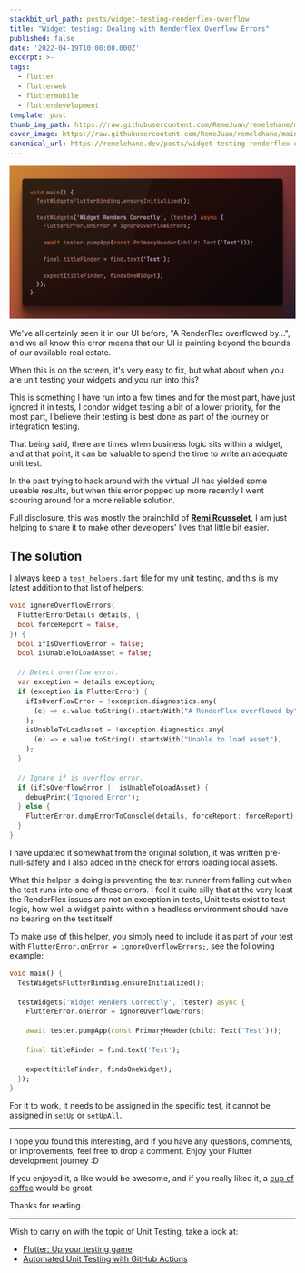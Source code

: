 ```yaml
---
stackbit_url_path: posts/widget-testing-renderflex-overflow
title: "Widget testing: Dealing with Renderflex Overflow Errors"
published: false
date: '2022-04-19T10:00:00.000Z'
excerpt: >-
tags:
  - flutter
  - flutterweb
  - fluttermobile
  - flutterdevelopment
template: post
thumb_img_path: https://raw.githubusercontent.com/RemeJuan/remelehane/main/2022/04/upgit_20220419_1650356140.png
cover_image: https://raw.githubusercontent.com/RemeJuan/remelehane/main/2022/04/upgit_20220419_1650356140.png
canonical_url: https://remelehane.dev/posts/widget-testing-renderflex-overflow
---
```


![renderflex](https://raw.githubusercontent.com/RemeJuan/remelehane/main/2022/04/upgit_20220419_1650356140.png)

We've all certainly seen it in our UI before, "A RenderFlex overflowed by...", and we all know this error means that our UI is painting beyond the bounds of our available real estate.

When this is on the screen, it's very easy to fix, but what about when you are unit testing your widgets and you run into this?

This is something I have run into a few times and for the most part, have just ignored it in tests, I condor widget testing a bit of a lower priority, for the most part, I believe their testing is best done as part of the journey or integration testing.

That being said, there are times when business logic sits within a widget, and at that point, it can be valuable to spend the time to write an adequate unit test.

In the past trying to hack around with the virtual UI has yielded some useable results, but when this error popped up more recently I went scouring around for a more reliable solution.

Full disclosure, this was mostly the brainchild of [**Remi Rousselet**](https://twitter.com/remi_rousselet), I am just helping to share it to make other developers' lives that little bit easier.

## The solution

I always keep a `test_helpers.dart` file for my unit testing, and this is my latest addition to that list of helpers:

```dart
void ignoreOverflowErrors(
  FlutterErrorDetails details, {
  bool forceReport = false,
}) {
  bool ifIsOverflowError = false;
  bool isUnableToLoadAsset = false;

  // Detect overflow error.
  var exception = details.exception;
  if (exception is FlutterError) {
    ifIsOverflowError = !exception.diagnostics.any(
      (e) => e.value.toString().startsWith("A RenderFlex overflowed by"),
    );
    isUnableToLoadAsset = !exception.diagnostics.any(
      (e) => e.value.toString().startsWith("Unable to load asset"),
    );
  }

  // Ignore if is overflow error.
  if (ifIsOverflowError || isUnableToLoadAsset) {
    debugPrint('Ignored Error');
  } else {
    FlutterError.dumpErrorToConsole(details, forceReport: forceReport);
  }
}
```

I have updated it somewhat from the original solution, it was written pre-null-safety and I also added in the check for errors loading local assets.

What this helper is doing is preventing the test runner from falling out when the test runs into one of these errors. I feel it quite silly that at the very least the RenderFlex issues are not an exception in tests,
Unit tests exist to test logic, how well a widget paints within a headless environment should have no bearing on the test itself.

To make use of this helper, you simply need to include it as part of your test with `FlutterError.onError = ignoreOverflowErrors;`, see the following example:

```dart
void main() {
  TestWidgetsFlutterBinding.ensureInitialized();

  testWidgets('Widget Renders Correctly', (tester) async {
    FlutterError.onError = ignoreOverflowErrors;

    await tester.pumpApp(const PrimaryHeader(child: Text('Test')));

    final titleFinder = find.text('Test');

    expect(titleFinder, findsOneWidget);
  });
}
```

For it to work, it needs to be assigned in the specific test, it cannot be assigned in `setUp` or `setUpAll`.

****

I hope you found this interesting, and if you have any questions, comments, or improvements, feel free to drop a comment. Enjoy your Flutter development journey :D

If you enjoyed it, a like would be awesome, and if you really liked it, a [cup of coffee](https://www.buymeacoffee.com/remelehane) would be great.

Thanks for reading.

****

Wish to carry on with the topic of Unit Testing, take a look at:

- [Flutter: Up your testing game](https://remelehane.dev/posts/up-your-testing-game/)
- [Automated Unit Testing with GitHub Actions](https://remelehane.dev/posts/automated-unit-testing-with-github-actions/)